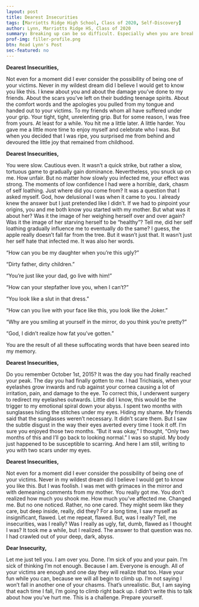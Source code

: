 ```yaml
---
layout: post
title: Dearest Insecurities
tags: [Marriotts Ridge High School, Class of 2020, Self-Discovery]  
author: Lynn, Marriotts Ridge HS, Class of 2020
summary: Breaking up can be so difficult. Especially when you are breaking up with an internal force that can easily overcome all that you are.
prof-img: filler-profile.png
btn: Read Lynn's Post
sec-featured: no
---
```


**Dearest Insecurities,**

Not even for a moment did I ever consider the possibility of being one of your victims. Never in my wildest dream did I believe I would get to know you like this. I knew about you and about the damage you’ve done to my friends. About the scars you’ve left on their budding teenage spirits. About the comfort words and the apologies you pulled from my tongue and handed out to your victims. To my friends whom all have suffered under your grip. Your tight, tight, unrelenting grip. But for some reason, I was free from yours. At least for a while. You hit me a little later. A little harder. You gave me a little more time to enjoy myself and celebrate who I was. But when you decided that I was ripe, you surprised me from behind and devoured the little joy that remained from childhood. 

**Dearest Insecurities,**

You were slow. Cautious even. It wasn’t a quick strike, but rather a slow, tortuous game to gradually gain dominance. Nevertheless, you snuck up on me. How unfair. But no matter how slowly you infected me, your effect was strong. The moments of low confidence I had were a horrible, dark, chasm of self loathing. Just where did you come from? It was a question that I asked myself. God, how delusional I was when it came to you. I already knew the answer but I just pretended like I didn’t. If we had to pinpoint your origins, you and me both know you started with my mother. But what was it about her? Was it the image of her weighing herself over and over again? Was it the image of her starving herself to be “healthy”? Tell me, did her self loathing gradually influence me to eventually do the same? I guess, the apple really doesn’t fall far from the tree. But it wasn’t just that. It wasn’t just her self hate that infected me. It was also her words. 

<section class="callout-lines">
<p>“How can you be my daughter when you’re this ugly?”</p>
<p>“Dirty father, dirty children.”</p>
<p>“You’re just like your dad, go live with him!”</p>
<p>“How can your stepfather love you, when I can’t?”</p>
<p>“You look like a slut in that dress.”</p>
<p>“How can you live with your face like this, you look like the Joker.”</p>
<p>“Why are you smiling at yourself in the mirror, do you think you’re pretty?”</p>
<p>“God, I didn’t realize how fat you’ve gotten.” </p>
</section>

You are the result of all these suffocating words that have been seared into my memory. 

**Dearest Insecurities,**

Do you remember October 1st, 2015? It was the day you had finally reached your peak. The day you had finally gotten to me. I had Trichiasis, when your eyelashes grow inwards and rub against your cornea causing a lot of irritation, pain, and damage to the eye. To correct this, I underwent surgery to redirect my eyelashes outwards. Little did I know, this would be the trigger to my emotional spiral down your abyss. I spent two months with sunglasses hiding the stitches under my eyes. Hiding my shame. My friends said that the sunglasses weren’t necessary. It didn’t scare them. But I saw the subtle disgust in the way their eyes averted every time I took it off. I’m sure you enjoyed those two months. “But it was okay,” I thought, “Only two months of this and I’ll go back to looking normal.” I was so stupid. My body just happened to be susceptible to scarring. And here I am still, writing to you with two scars under my eyes. 

**Dearest Insecurities,**

Not even for a moment did I ever consider the possibility of being one of your victims. Never in my wildest dream did I believe I would get to know you like this. But I was foolish. I was met with grimaces in the mirror and with demeaning comments from my mother. You really got me. You don’t realized how much you shook me. How much you’ve affected me. Changed me. But no one noticed. Rather, no one cared. They might seem like they care, but deep inside, really, did they? For a long time, I saw myself as insignificant, flawed. Let me repeat, flawed. But, was I really? Tell, me insecurities, was I really? Was I really as ugly, fat, dumb, flawed as I thought I was? It took me a while, but I realized. The answer to that question was no. I had crawled out of your deep, dark, abyss.

**Dear Insecurity,**

Let me just tell you. I am over you. Done. I’m sick of you and your pain. I’m sick of thinking I’m not enough. Because I am. Everyone is enough. All of your victims are enough and one day they will realize that too. Have your fun while you can, because we will all begin to climb up. I’m not saying I won’t fall in another one of your chasms. That’s unrealistic. But, I am saying that each time I fall, I’m going to climb right back up. I didn’t write this to talk about how you’ve hurt me. This is a challenge. Prepare yourself.
